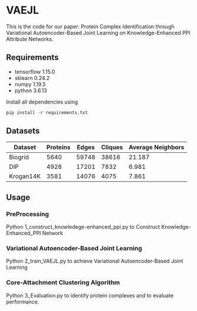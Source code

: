 # VAEJL

This is the code for our paper: Protein Complex Identification through Variational Autoencoder-Based Joint Learning on Knowledge-Enhanced PPI Attribute Networks.

## **Requirements**

- tensorflow  1.15.0
- sklearn  0.24.2
- numpy  1.19.5
- python  3.6.13

Install all dependencies using

```python
pip install -r requirements.txt
```


## **Datasets**

| Dataset | Proteins | Edges |  Cliques | Average Neighbors |
| --- | --- | --- | --- | --- |
| Biogrid | 5640 | 59748 | 38616 | 21.187 |
| DIP | 4928 | 17201 | 7832 | 6.981 |
| Krogan14K | 3581 | 14076 | 4075 | 7.861 |

## **Usage**

### PreProcessing

Python 1_construct_knowledege-enhanced_ppi.py to Construct Knowledge-Enhanced_PPI Network

### Variational Autoencoder-Based Joint Learning

Python 2_train_VAEJL.py to achieve Variational Autoencoder-Based Joint Learning

### Core-Attachment Clustering Algorithm

Python 3_Evaluation.py to identify protein complexes and to evaluate performance.
